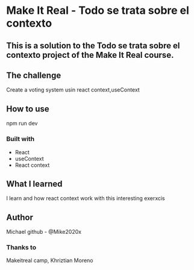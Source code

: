 # Make It Real - Todo se trata sobre el contexto
## This is a solution to the Todo se trata sobre el contexto project of the Make It Real course.

## The challenge
Create a voting system usin react context,useContext

## How to use
npm run dev

### Built with
- React
- useContext
- React context

## What I learned
I learn and how react context work with this interesting exerxcis

## Author
Michael
github - @Mike2020x
### Thanks to
Makeitreal camp,
Khriztian Moreno